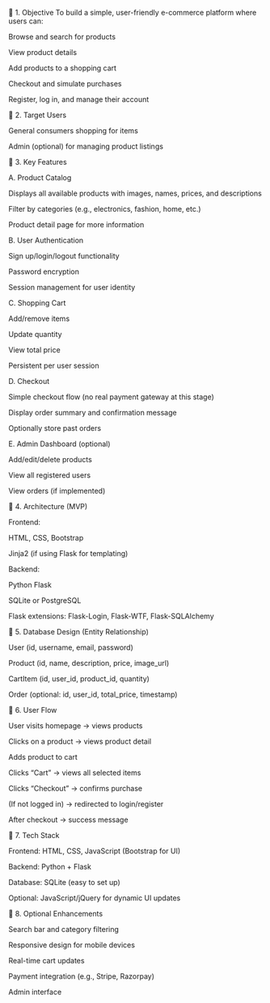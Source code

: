 🔹 1. Objective
To build a simple, user-friendly e-commerce platform where users can:

Browse and search for products

View product details

Add products to a shopping cart

Checkout and simulate purchases

Register, log in, and manage their account

🔹 2. Target Users

General consumers shopping for items

Admin (optional) for managing product listings

🔹 3. Key Features

A. Product Catalog

Displays all available products with images, names, prices, and descriptions

Filter by categories (e.g., electronics, fashion, home, etc.)

Product detail page for more information

B. User Authentication

Sign up/login/logout functionality

Password encryption

Session management for user identity

C. Shopping Cart

Add/remove items

Update quantity

View total price

Persistent per user session

D. Checkout

Simple checkout flow (no real payment gateway at this stage)

Display order summary and confirmation message

Optionally store past orders

E. Admin Dashboard (optional)

Add/edit/delete products

View all registered users

View orders (if implemented)

🔹 4. Architecture (MVP)

Frontend:

HTML, CSS, Bootstrap

Jinja2 (if using Flask for templating)

Backend:

Python Flask

SQLite or PostgreSQL

Flask extensions: Flask-Login, Flask-WTF, Flask-SQLAlchemy

🔹 5. Database Design (Entity Relationship)

User (id, username, email, password)

Product (id, name, description, price, image_url)

CartItem (id, user_id, product_id, quantity)

Order (optional: id, user_id, total_price, timestamp)

🔹 6. User Flow

User visits homepage → views products

Clicks on a product → views product detail

Adds product to cart

Clicks “Cart” → views all selected items

Clicks “Checkout” → confirms purchase

(If not logged in) → redirected to login/register

After checkout → success message

🔹 7. Tech Stack

Frontend: HTML, CSS, JavaScript (Bootstrap for UI)

Backend: Python + Flask

Database: SQLite (easy to set up)

Optional: JavaScript/jQuery for dynamic UI updates

🔹 8. Optional Enhancements

Search bar and category filtering

Responsive design for mobile devices

Real-time cart updates

Payment integration (e.g., Stripe, Razorpay)

Admin interface
